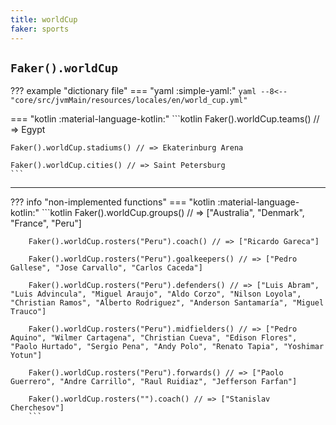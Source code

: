 ```yaml
---
title: worldCup
faker: sports
---
```


## `Faker().worldCup`

??? example "dictionary file"
    === "yaml :simple-yaml:"
        ```yaml
        --8<-- "core/src/jvmMain/resources/locales/en/world_cup.yml"
        ```

=== "kotlin :material-language-kotlin:"
    ```kotlin
    Faker().worldCup.teams() // => Egypt

    Faker().worldCup.stadiums() // => Ekaterinburg Arena

    Faker().worldCup.cities() // => Saint Petersburg
    ```

---

??? info "non-implemented functions"
    === "kotlin :material-language-kotlin:"
        ```kotlin
        Faker().worldCup.groups() // => ["Australia", "Denmark", "France", "Peru"]

        Faker().worldCup.rosters("Peru").coach() // => ["Ricardo Gareca"]

        Faker().worldCup.rosters("Peru").goalkeepers() // => ["Pedro Gallese", "Jose Carvallo", "Carlos Caceda"]

        Faker().worldCup.rosters("Peru").defenders() // => ["Luis Abram", "Luis Advincula", "Miguel Araujo", "Aldo Corzo", "Nilson Loyola", "Christian Ramos", "Alberto Rodriguez", "Anderson Santamaría", "Miguel Trauco"]

        Faker().worldCup.rosters("Peru").midfielders() // => ["Pedro Aquino", "Wilmer Cartagena", "Christian Cueva", "Edison Flores", "Paolo Hurtado", "Sergio Pena", "Andy Polo", "Renato Tapia", "Yoshimar Yotun"]

        Faker().worldCup.rosters("Peru").forwards() // => ["Paolo Guerrero", "Andre Carrillo", "Raul Ruidiaz", "Jefferson Farfan"]

        Faker().worldCup.rosters("").coach() // => ["Stanislav Cherchesov"]
        ```
